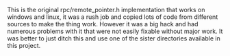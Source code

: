 This is the original rpc/remote_pointer.h implementation that works on windows and linux, it was a rush job and copied lots of code from different sources to make the thing work.  However it was a big hack and had numerous problems with it that were not easily fixable without major work.  It was better to just ditch this and use one of the sister directories available in this project.